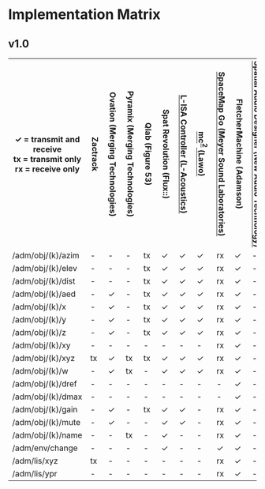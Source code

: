 # Implementation Matrix

## v1.0

<table>
    <tr>
        <th>&#x2713; = transmit and receive<br>
            tx = transmit only<br>
            rx = receive only</th>
        <th style="writing-mode:vertical-lr;">
            Zactrack
        </th>
        <th style="writing-mode:vertical-lr;">
            Ovation (Merging Technologies)
        </th>
        <th style="writing-mode:vertical-lr;">
            Pyramix (Merging Technologies)
        </th>
        <th style="writing-mode:vertical-lr;">
            Qlab (Figure 53)
        </th>
        <th style="writing-mode:vertical-lr;">
            Spat Revolution (Flux::)
        </th>
        <th style="writing-mode:vertical-lr;">
            <a href="https://l-isa.l-acoustics.com/">L-ISA Controller (L-Acoustics)</a>
        </th>
        <th style="writing-mode:vertical-lr;">
            <a href="https://l-isa.l-acoustics.com/">mc<sup>2</sup> (Lawo)</a>
        </th>
        <th style="writing-mode:vertical-lr;">
            <a href="https://meyersound.com/product/spacemap-go/">
            SpaceMap Go (Meyer Sound Laboratories)</a>
        </th>
        <th style="writing-mode:vertical-lr;">
            FletcherMachine (Adamson)
        </th>
        <th style="writing-mode:vertical-lr;">
            <a href="https://www.newaudiotechnology.com/">
            Spatial Audio Designer (New Audio Technology)
            </a>
        </th>
    </tr>
    <tr>
        <td>/adm/obj/(k)/azim </td>
        <td>-</td> <!-- zactrack -->
        <td>-</td> <!-- ovation -->
        <td>-</td> <!-- pyramix -->
        <td>tx</td> <!-- qlab -->
        <td>&#x2713;</td> <!-- spat -->
        <td>&#x2713;</td> <!-- l-isa -->
        <td>&#x2713;</td> <!-- lawo -->
        <td>rx</td> <!-- meyer -->
        <td>&#x2713;</td> <!-- adamson -->
        <td>-</td> <!-- new audio-->
    </tr>
    <tr>
        <td>/adm/obj/(k)/elev </td>
        <td>-</td> <!-- zactrack -->
        <td>-</td> <!-- ovation -->
        <td>-</td> <!-- pyramix -->
        <td>tx</td> <!-- qlab -->
        <td>&#x2713;</td> <!-- spat -->
        <td>&#x2713;</td> <!-- l-isa -->
        <td>&#x2713;</td> <!-- lawo -->
        <td>rx</td> <!-- meyer -->
        <td>&#x2713;</td> <!-- adamson -->
        <td>-</td> <!-- new audio-->
    </tr>
    <tr>
        <td>/adm/obj/(k)/dist </td>
        <td>-</td> <!-- zactrack -->
        <td>-</td> <!-- ovation -->
        <td>-</td> <!-- pyramix -->
        <td>tx</td> <!-- qlab -->
        <td>&#x2713;</td> <!-- spat -->
        <td>&#x2713;</td>
        <td>&#x2713;</td>
        <td>rx</td> <!-- meyer -->
        <td>&#x2713;</td> <!-- adamson -->
        <td>-</td> <!-- new audio-->
    </tr>
    <tr>
        <td>/adm/obj/(k)/aed </td>
        <td>-</td> <!-- zactrack -->
        <td>&#x2713;</td> <!-- ovation -->
        <td>-</td> <!-- pyramix -->
        <td>tx</td> <!-- qlab -->
        <td>&#x2713;</td> <!-- spat -->
        <td>&#x2713;</td> <!-- l-isa -->
        <td>&#x2713;</td> <!-- lawo -->
        <td>rx</td> <!-- meyer -->
        <td>&#x2713;</td> <!-- adamson -->
        <td>-</td> <!-- new audio-->
    </tr>
    <tr>
        <td>/adm/obj/(k)/x </td>
        <td>-</td> <!-- zactrack -->
        <td>&#x2713;</td> <!-- ovation -->
        <td>-</td> <!-- pyramix -->
        <td>tx</td> <!-- qlab -->
        <td>&#x2713;</td> <!-- spat -->
        <td>&#x2713;</td>
        <td>&#x2713;</td>
        <td>rx</td> <!-- meyer -->
        <td>&#x2713;</td> <!-- adamson -->
        <td>-</td> <!-- new audio-->
    </tr>
    <tr>
        <td>/adm/obj/(k)/y </td>
        <td>-</td> <!-- zactrack -->
        <td>&#x2713;</td> <!-- ovation -->
        <td>-</td> <!-- pyramix -->
        <td>tx</td> <!-- qlab -->
        <td>&#x2713;</td> <!-- spat -->
        <td>&#x2713;</td>
        <td>&#x2713;</td>
        <td>rx</td> <!-- meyer -->
        <td>&#x2713;</td> <!-- adamson -->
        <td>-</td> <!-- new audio-->
    </tr>
    <tr>
        <td>/adm/obj/(k)/z </td>
        <td>-</td> <!-- zactrack -->
        <td>&#x2713;</td> <!-- ovation -->
        <td>-</td> <!-- pyramix -->
        <td>tx</td> <!-- qlab -->
        <td>&#x2713;</td> <!-- spat -->
        <td>&#x2713;</td>
        <td>&#x2713;</td>
        <td>rx</td> <!-- meyer -->
        <td>&#x2713;</td> <!-- adamson -->
        <td>-</td> <!-- new audio-->
    </tr>
    <tr>
        <td>/adm/obj/(k)/xy </td>
        <td>-</td> <!-- zactrack -->
        <td>-</td> <!-- ovation -->
        <td>-</td> <!-- pyramix -->
        <td>-</td> <!-- qlab -->
        <td>-</td> <!-- spat -->
        <td>-</td>
        <td>-</td>
        <td>rx</td> <!-- meyer -->
        <td>&#x2713;</td> <!-- adamson -->
        <td>-</td> <!-- new audio-->
    </tr>
    <tr>
        <td>/adm/obj/(k)/xyz </td>
        <td>tx</td> <!-- zactrack -->
        <td>&#x2713;</td> <!-- ovation -->
        <td>tx</td> <!-- pyramix -->
        <td>tx</td> <!-- qlab -->
        <td>&#x2713;</td> <!-- spat -->
        <td>&#x2713;</td>
        <td>&#x2713;</td>
        <td>rx</td> <!-- meyer -->
        <td>&#x2713;</td> <!-- adamson -->
        <td>-</td> <!-- new audio-->
    </tr>
    <tr>
        <td>/adm/obj/(k)/w </td>
        <td>-</td> <!-- zactrack -->
        <td>&#x2713;</td> <!-- ovation -->
        <td>tx</td> <!-- pyramix -->
        <td>-</td> <!-- qlab -->
        <td>&#x2713;</td> <!-- spat -->
        <td>&#x2713;</td>
        <td>&#x2713;</td>
        <td>rx</td> <!-- meyer -->
        <td>&#x2713;</td> <!-- adamson -->
        <td>-</td> <!-- new audio-->
    </tr>
    <tr>
        <td>/adm/obj/(k)/dref</td>
        <td>-</td> <!-- zactrack -->
        <td>-</td> <!-- ovation -->
        <td>-</td> <!-- pyramix -->
        <td>-</td> <!-- qlab -->
        <td>-</td>
        <td>-</td>
        <td>-</td>
        <td>-</td> <!-- meyer -->
        <td>&#x2713;</td> <!-- adamson -->
        <td>-</td> <!-- new audio-->
    </tr>
    <tr>
        <td>/adm/obj/(k)/dmax</td>
        <td>-</td> <!-- zactrack -->
        <td>-</td> <!-- ovation -->
        <td>-</td> <!-- pyramix -->
        <td>-</td> <!-- qlab -->
        <td>-</td>
        <td>-</td>
        <td>-</td>
        <td>-</td> <!-- meyer -->
        <td>&#x2713;</td> <!-- adamson -->
        <td>-</td> <!-- new audio-->
    </tr>
    <tr>
        <td>/adm/obj/(k)/gain</td>
        <td>-</td> <!-- zactrack -->
        <td>&#x2713;</td> <!-- ovation -->
        <td>-</td> <!-- pyramix -->
        <td>tx</td> <!-- qlab -->
        <td>&#x2713;</td> <!-- spat -->
        <td>&#x2713;</td>
        <td>-</td>
        <td>rx</td> <!-- meyer -->
        <td>&#x2713;</td> <!-- adamson -->
        <td>-</td> <!-- new audio-->
    </tr>
    <tr>
        <td>/adm/obj/(k)/mute</td>
        <td>-</td> <!-- zactrack -->
        <td>&#x2713;</td> <!-- ovation -->
        <td>-</td> <!-- pyramix -->
        <td>-</td> <!-- qlab -->
        <td>&#x2713;</td> <!-- spat -->
        <td>&#x2713;</td>
        <td>-</td>
        <td>rx</td> <!-- meyer -->
        <td>&#x2713;</td> <!-- adamson -->
        <td>-</td> <!-- new audio-->
    </tr>
    <tr>
        <td>/adm/obj/(k)/name</td>
        <td>-</td> <!-- zactrack -->
        <td>-</td> <!-- ovation -->
        <td>tx</td> <!-- pyramix -->
        <td>-</td> <!-- qlab -->
        <td>&#x2713;</td>
        <td>-</td>
        <td>-</td>
        <td>rx</td> <!-- meyer -->
        <td>&#x2713;</td> <!-- adamson -->
        <td>-</td> <!-- new audio-->
    </tr>
    <tr>
        <td>/adm/env/change</td>
        <td>-</td> <!-- zactrack -->
        <td>-</td> <!-- ovation -->
        <td>-</td> <!-- pyramix -->
        <td>-</td> <!-- qlab -->
        <td>&#x2713;</td>
        <td>-</td>
        <td>-</td>
        <td>&#x2713;</td> <!-- meyer -->
        <td>&#x2713;</td> <!-- adamson -->
        <td>-</td> <!-- new audio-->
    </tr>
    <tr>
        <td>/adm/lis/xyz</td>
        <td>tx</td> <!-- zactrack -->
        <td>-</td> <!-- ovation -->
        <td>-</td> <!-- pyramix -->
        <td>-</td> <!-- qlab -->
        <td>-</td>
        <td>-</td>
        <td>-</td>
        <td>rx</td> <!-- meyer -->
        <td>&#x2713;</td> <!-- adamson -->
        <td>-</td> <!-- new audio-->
    </tr>
    <tr>
        <td>/adm/lis/ypr</td>
        <td>-</td> <!-- zactrack -->
        <td>-</td> <!-- ovation -->
        <td>-</td> <!-- pyramix -->
        <td>-</td> <!-- qlab -->
        <td>-</td>
        <td>-</td>
        <td>-</td>
        <td>rx</td> <!-- meyer -->
        <td>&#x2713;</td> <!-- adamson -->
        <td>-</td> <!-- new audio-->
    </tr>
</table>
